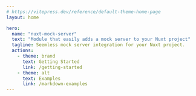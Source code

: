 ```yaml
---
# https://vitepress.dev/reference/default-theme-home-page
layout: home

hero:
  name: "nuxt-mock-server"
  text: "Module that easily adds a mock server to your Nuxt project"
  tagline: Seemless mock server integration for your Nuxt project.
  actions:
    - theme: brand
      text: Getting Started
      link: /getting-started
    - theme: alt
      text: Examples
      link: /markdown-examples
---
```


